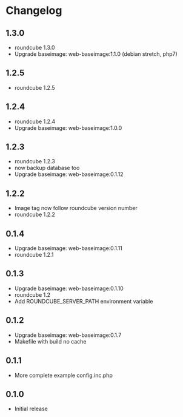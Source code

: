 # Changelog

## 1.3.0
  - roundcube 1.3.0
  - Upgrade baseimage: web-baseimage:1.1.0 (debian stretch, php7)

## 1.2.5
  - roundcube 1.2.5

## 1.2.4
  - roundcube 1.2.4
  - Upgrade baseimage: web-baseimage:1.0.0

## 1.2.3
  - roundcube 1.2.3
  - now backup database too
  - Upgrade baseimage: web-baseimage:0.1.12

## 1.2.2
  - Image tag now follow roundcube version number
  - roundcube 1.2.2

## 0.1.4
  - Upgrade baseimage: web-baseimage:0.1.11
  - roundcube 1.2.1

## 0.1.3
  - Upgrade baseimage: web-baseimage:0.1.10
  - roundcube 1.2
  - Add ROUNDCUBE_SERVER_PATH environment variable

## 0.1.2
  - Upgrade baseimage: web-baseimage:0.1.7
  - Makefile with build no cache

## 0.1.1
  - More complete example config.inc.php

## 0.1.0
  - Initial release
